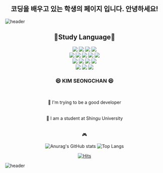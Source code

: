 ## <div align=center> 코딩을 배우고 있는 학생의 페이지 입니다. 안녕하세요! </div>

![header](https://capsule-render.vercel.app/api?type=waving&color=auto&height=300&section=header&text=Hello%20My%20Page&fontSize=90&animation=fadeIn&fontAlignY=38&des&descAlignY=51&descAlign=62)


## <div align=center> 📖Study Language📖 </div>
<div align=center>
<img src="https://img.shields.io/badge/JAVA-007396?style=for-the-badge&logo=JAVA&logoColor=white">
<img src="https://img.shields.io/badge/Eclipse-2C2255?style=for-the-badge&logo=Eclipse%20IDE&logoColor=white">
<img src="https://img.shields.io/badge/github-181717?style=for-the-badge&logo=github&logoColor=white">
<img src="https://img.shields.io/badge/Oracle-F80000?style=for-the-badge&logo=Oracle&logoColor=white"> <br>
<img src="https://img.shields.io/badge/MySQL-4479A1?style=for-the-badge&logo=MySQL&logoColor=white">
<img src="https://img.shields.io/badge/GoogleColab-F9AB00?style=for-the-badge&logo=GoogleColab&logoColor=white"> 
<img src="https://img.shields.io/badge/TensorFlow-FF6F00?style=for-the-badge&logo=TensorFlow&logoColor=white"> 
<img src="https://img.shields.io/badge/PyCharm -000000?style=for-the-badge&logo=PyCharm&logoColor=white"> 
<img src="https://img.shields.io/badge/VisualStudio-5C2D91?style=for-the-badge&logo=VisualStudio&logoColor=white"> <br>
<img src="https://img.shields.io/badge/Python-3776AB?style=for-the-badge&logo=Python&logoColor=white">
<img src="https://img.shields.io/badge/JavaScript-FFFF00?style=for-the-badge&logo=JavaScript&logoColor=white"/>
<img src="https://img.shields.io/badge/MySQL-4479A1?style=for-the-badge&logo=MySQL&logoColor=white"> 
<img src="https://img.shields.io/badge/Android-3DDC84?style=for-the-badge&logo=Android&logoColor=white"> <br>
<img src="https://img.shields.io/badge/HTML5-E34F26?style=for-the-badge&logo=HTML5&logoColor=white">
<img src="https://img.shields.io/badge/CSS3-1572B6?style=for-the-badge&logo=CSS3&logoColor=white"> 
<img src="https://img.shields.io/badge/C++-00599C?style=for-the-badge&logo=C++&logoColor=white"> 
</div>

###  <div align=center>  😄 KIM SEONGCHAN 😄 </div>
<br>
<br>
<div align=center>
📖 I'm trying to be a good developer    <br> <br> <br>
🏫 I am a student at Shingu University  <br> <br> <br>
🎮 

</div>
<div align=center>	
  
![Anurag's GitHub stats](https://github-readme-stats.vercel.app/api?username=kimseongchan1224&show_icons=true&theme=vue)
![Top Langs](https://github-readme-stats.vercel.app/api/top-langs/?username=kimseongchan1224&layout=compact)

[![Hits](https://hits.seeyoufarm.com/api/count/incr/badge.svg?url=https%3A%2F%2Fgithub.com%2Fleetaehee1&count_bg=%2329BEE4&title_bg=%23555555&icon=&icon_color=%23E7E7E7&title=hits&edge_flat=false)](https://hits.seeyoufarm.com)  

</div>


![header](https://capsule-render.vercel.app/api?type=waving&color=gradient&height=120&animation=fadeIn&section=footer&text=🚗🚘🚛&fontAlign=70)
